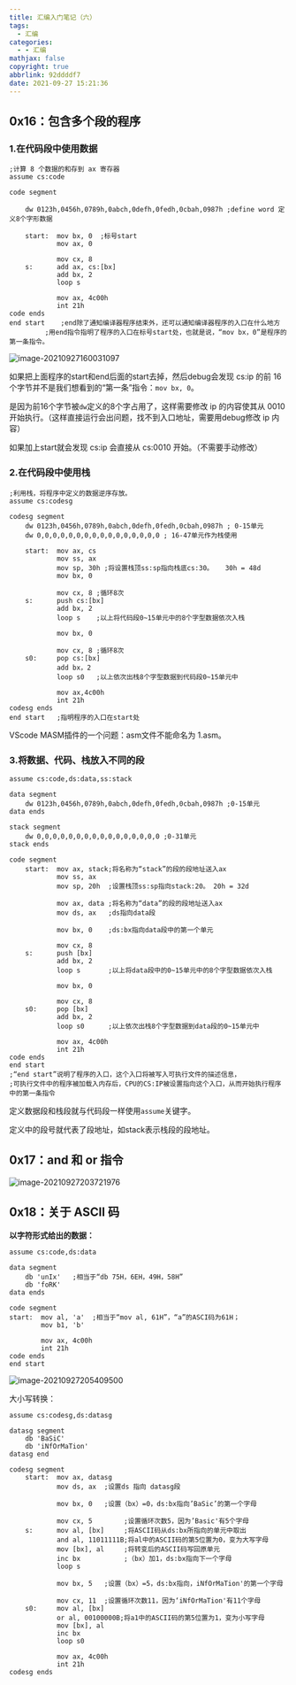 ```yaml
---
title: 汇编入门笔记（六）
tags:
  - 汇编
categories:
  - - 汇编
mathjax: false
copyright: true
abbrlink: 92ddddf7
date: 2021-09-27 15:21:36
---
```


## 0x16：包含多个段的程序

### 1.在代码段中使用数据

<!--more-->

```assembly
;计算 8 个数据的和存到 ax 寄存器
assume cs:code 

code segment 

	dw 0123h,0456h,0789h,0abch,0defh,0fedh,0cbah,0987h ;define word 定义8个字形数据

	start:	mov bx, 0  ;标号start
			mov ax, 0  
			
			mov cx, 8
	s:		add ax, cs:[bx]
			add bx, 2
			loop s 
			
			mov ax, 4c00h 
			int 21h 
code ends
end start    ;end除了通知编译器程序结束外，还可以通知编译器程序的入口在什么地方
	     ;用end指令指明了程序的入口在标号start处，也就是说，“mov bx，0”是程序的第一条指令。
```

![image-20210927160031097](https://gitee.com/grant1499/blog-pic/raw/master/img/202110231818179.png)

如果把上面程序的start和end后面的start去掉，然后debug会发现 cs:ip 的前 16 个字节并不是我们想看到的“第一条”指令：`mov bx, 0`。

是因为前16个字节被`dw`定义的8个字占用了，这样需要修改 ip 的内容使其从 0010 开始执行。（这样直接运行会出问题，找不到入口地址，需要用debug修改 ip 内容）

如果加上start就会发现 cs:ip 会直接从 cs:0010 开始。（不需要手动修改）

### 2.在代码段中使用栈

```assembly
;利用栈，将程序中定义的数据逆序存放。
assume cs:codesg 

codesg segment 
	dw 0123h,0456h,0789h,0abch,0defh,0fedh,0cbah,0987h ; 0-15单元
	dw 0,0,0,0,0,0,0,0,0,0,0,0,0,0,0,0 ; 16-47单元作为栈使用
			
	start:	mov ax, cs 
			mov ss, ax 
			mov sp, 30h ;将设置栈顶ss:sp指向栈底cs:30。   30h = 48d
			mov bx, 0
			
			mov cx, 8 ;循环8次
	s:		push cs:[bx]
			add bx, 2
			loop s    ;以上将代码段0~15单元中的8个字型数据依次入栈
			
			mov bx, 0
			
			mov cx, 8 ;循环8次
	s0:		pop cs:[bx]		
			add bx，2
			loop s0   ;以上依次出栈8个字型数据到代码段0~15单元中
			
			mov ax,4c00h 
			int 21h 
codesg ends 
end start	;指明程序的入口在start处
```

VScode MASM插件的一个问题：asm文件不能命名为 1.asm。

### 3.将数据、代码、栈放入不同的段

```assembly
assume cs:code,ds:data,ss:stack 

data segment 
	dw 0123h,0456h,0789h,0abch,0defh,0fedh,0cbah,0987h ;0-15单元
data ends 

stack segment 
	dw 0,0,0,0,0,0,0,0,0,0,0,0,0,0,0,0 ;0-31单元
stack ends 

code segment 
	start:	mov ax, stack;将名称为“stack”的段的段地址送入ax
			mov ss, ax
			mov sp, 20h  ;设置栈顶ss:sp指向stack:20。 20h = 32d
			
			mov ax, data ;将名称为“data”的段的段地址送入ax
			mov ds, ax   ;ds指向data段
			
			mov bx, 0    ;ds:bx指向data段中的第一个单元
			
			mov cx, 8
	s:	    push [bx]
			add bx, 2
			loop s       ;以上将data段中的0~15单元中的8个字型数据依次入栈
			
			mov bx, 0
			
			mov cx, 8
	s0:		pop [bx]
			add bx, 2
			loop s0      ;以上依次出栈8个字型数据到data段的0~15单元中
			
			mov ax, 4c00h 
			int 21h 
code ends
end start
;“end start”说明了程序的入口，这个入口将被写入可执行文件的描述信息，
;可执行文件中的程序被加载入内存后，CPU的CS:IP被设置指向这个入口，从而开始执行程序中的第一条指令
```

定义数据段和栈段就与代码段一样使用`assume`关键字。

定义中的段号就代表了段地址，如stack表示栈段的段地址。

## 0x17：and 和 or 指令

![image-20210927203721976](https://gitee.com/grant1499/blog-pic/raw/master/img/202110231818215.png)

## 0x18：关于 ASCII 码

**以字符形式给出的数据：**

```assembly
assume cs:code,ds:data 

data segment 
	db 'unIx'   ;相当于“db 75H，6EH，49H，58H”
	db 'foRK'
data ends 

code segment
start:	mov al, 'a'  ;相当于“mov al, 61H”，“a”的ASCI码为61H；
		mov b1, 'b'
		
		mov ax, 4c00h 
		int 21h 
code ends
end start
```

![image-20210927205409500](https://gitee.com/grant1499/blog-pic/raw/master/img/202110231818244.png)

大小写转换：

```assembly
assume cs:codesg,ds:datasg 

datasg segment 
	db 'BaSiC'
	db 'iNfOrMaTion'
datasg end

codesg segment 
	start:	mov ax, datasg 
			mov ds, ax	;设置ds 指向 datasg段
		
			mov bx, 0	;设置（bx）=0，ds:bx指向’BaSic’的第一个字母
			
			mov cx, 5     	 ;设置循环次数5，因为’Basic'有5个字母
	s:		mov al, [bx]     ;将ASCII码从ds:bx所指向的单元中取出
			and al, 11011111B;将al中的ASCII码的第5位置为0，变为大写字母
			mov [bx], al	 ;将转变后的ASCII码写回原单元
			inc bx		     ;（bx）加1，ds:bx指向下一个字母
			loop s 
			
			mov bx, 5	;设置（bx）=5，ds:bx指向，iNfOrMaTion'的第一个字母
			
			mov cx, 11	;设置循环次数11，因为‘iNfOrMaTion'有11个字母
	s0:		mov al, [bx]
			or al, 00100000B;将a1中的ASCII码的第5位置为1，变为小写字母
			mov [bx], al 
			inc bx
			loop s0
			
			mov ax, 4c00h 
			int 21h 
codesg ends
```

